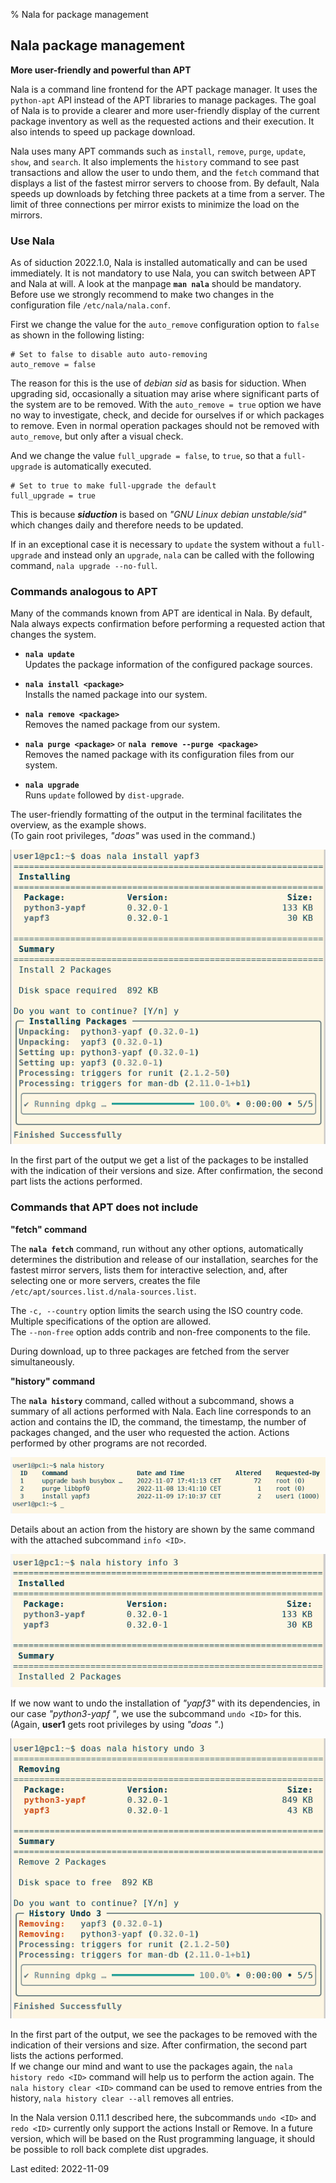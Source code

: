 % Nala for package management

## Nala package management

**More user-friendly and powerful than APT**

Nala is a command line frontend for the APT package manager. It uses the `python-apt` API instead of the APT libraries to manage packages. The goal of Nala is to provide a clearer and more user-friendly display of the current package inventory as well as the requested actions and their execution. It also intends to speed up package download.


Nala uses many APT commands such as `install`, `remove`, `purge`, `update`, `show`, and `search`. It also implements the `history` command to see past transactions and allow the user to undo them, and the `fetch` command that displays a list of the fastest mirror servers to choose from. By default, Nala speeds up downloads by fetching three packets at a time from a server. The limit of three connections per mirror exists to minimize the load on the mirrors.

### Use Nala

As of siduction 2022.1.0, Nala is installed automatically and can be used immediately. It is not mandatory to use Nala, you can switch between APT and Nala at will. A look at the manpage **`man nala`** should be mandatory. Before use we strongly recommend to make two changes in the configuration file `/etc/nala/nala.conf`.  

First we change the value for the `auto_remove` configuration option to `false` as shown in the following listing:

~~~
# Set to false to disable auto auto-removing
auto_remove = false
~~~

The reason for this is the use of *debian sid* as basis for siduction. When upgrading sid, occasionally a situation may arise where significant parts of the system are to be removed. With the `auto_remove = true` option we have no way to investigate, check, and decide for ourselves if or which packages to remove. Even in normal operation packages should not be removed with `auto_remove`, but only after a visual check.

And we change the value `full_upgrade = false`, to `true`, so that a `full-upgrade` is automatically executed.

~~~
# Set to true to make full-upgrade the default
full_upgrade = true
~~~

This is because _**siduction**_ is based on _"GNU Linux debian unstable/sid"_ which changes daily and therefore needs to be updated.

If in an exceptional case it is necessary to `update` the system without a `full-upgrade` and instead only an `upgrade`, `nala` can be called with the following command, `nala upgrade --no-full`.

### Commands analogous to APT

Many of the commands known from APT are identical in Nala. By default, Nala always expects confirmation before performing a requested action that changes the system.

+ **`nala update`**  
  Updates the package information of the configured package sources.
  
+ **`nala install <package>`**  
  Installs the named package into our system.
  
+ **`nala remove <package>`**  
  Removes the named package from our system.
  
+ **`nala purge <package>`** or **`nala remove --purge <package>`**  
  Removes the named package with its configuration files from our system.
  
+ **`nala upgrade`**  
  Runs `update` followed by `dist-upgrade`.

The user-friendly formatting of the output in the terminal facilitates the overview, as the example shows.  
(To gain root privileges, *"doas"* was used in the command.)

![Nala install](./images-en/nala/nala-install-en.png)

In the first part of the output we get a list of the packages to be installed with the indication of their versions and size. After confirmation, the second part lists the actions performed.

### Commands that APT does not include

**"fetch" command**

The **`nala fetch`** command, run without any other options, automatically determines the distribution and release of our installation, searches for the fastest mirror servers, lists them for interactive selection, and, after selecting one or more servers, creates the file `/etc/apt/sources.list.d/nala-sources.list`.

The `-c, --country` option limits the search using the ISO country code. Multiple specifications of the option are allowed.  
The `--non-free` option adds contrib and non-free components to the file.

During download, up to three packages are fetched from the server simultaneously.

**"history" command**

The **`nala history`** command, called without a subcommand, shows a summary of all actions performed with Nala. Each line corresponds to an action and contains the ID, the command, the timestamp, the number of packages changed, and the user who requested the action. Actions performed by other programs are not recorded.

![Nala install](./images-en/nala/nala-history-en.png)

Details about an action from the history are shown by the same command with the attached subcommand `info <ID>`.

![Nala install](./images-en/nala/nala-history-info-en.png)

If we now want to undo the installation of *"yapf3"* with its dependencies, in our case *"python3-yapf "*, we use the subcommand `undo <ID>` for this.  
(Again, **user1** gets root privileges by using *"doas "*.)

![Nala install](./images-en/nala/nala-history-undo-en.png)

In the first part of the output, we see the packages to be removed with the indication of their versions and size. After confirmation, the second part lists the actions performed.  
If we change our mind and want to use the packages again, the `nala history redo <ID>` command will help us to perform the action again. The `nala history clear <ID>` command can be used to remove entries from the history, `nala history clear --all` removes all entries.

In the Nala version 0.11.1 described here, the subcommands `undo <ID>` and `redo <ID>` currently only support the actions Install or Remove. In a future version, which will be based on the Rust programming language, it should be possible to roll back complete dist upgrades.

<div id="rev">Last edited: 2022-11-09</div>
